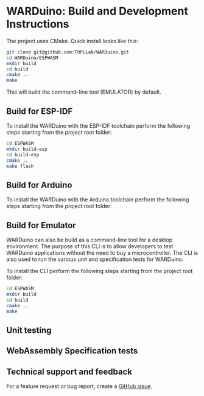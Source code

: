 # WARDuino: Build and Development Instructions

The project uses CMake. Quick install looks like this:

```bash
git clone git@github.com:TOPLLab/WARDuino.git
cd WARDuino/ESPWASM
mkdir build
cd build
cmake ..
make
```

This will build the command-line tool (EMULATOR) by default.

## Build for ESP-IDF

To install the WARDuino with the ESP-IDF toolchain perform the following steps starting from the project root folder:

```bash
cd ESPWASM
mkdir build-esp
cd build-esp
cmake ..
make flash
```

## Build for Arduino

To install the WARDuino with the Arduino toolchain perform the following steps starting from the project root folder:

## Build for Emulator

WARDuino can also be build as a command-line tool for a desktop environment.
The purpose of this CLI is to allow developers to test WARDuino applications without the need to buy a microcontroller.
The CLI is also used to run the various unit and specification tests for WARDuino.

To install the CLI perform the following steps starting from the project root folder:

```bash
cd ESPWASM
mkdir build
cd build
cmake ..
make
```

## Unit testing


## WebAssembly Specification tests


## Technical support and feedback

For a feature request or bug report, create a [GitHub issue](https://github.com/TOPLLab/WARDuino/issues).

